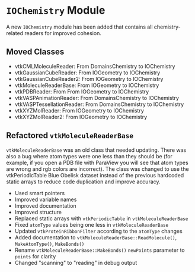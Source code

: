 # `IOChemistry` Module

A new `IOChemistry` module has been added that contains all chemistry-related readers for improved cohesion.

## Moved Classes
* vtkCMLMoleculeReader: From DomainsChemistry to IOChemistry
* vtkGaussianCubeReader: From IOGeometry to IOChemistry
* vtkGaussianCubeReader2: From IOGeometry to IOChemistry
* vtkMoleculeReaderBase: From IOGeometry to IOChemistry
* vtkPDBReader: From From IOGeometry to IOChemistry
* vtkVASPAnimationReader: From DomainsChemistry to IOChemistry
* vtkVASPTessellationReader: From DomainsChemistry to IOChemistry
* vtkXYZMolReader: From IOGeometry to IOChemistry
* vtkXYZMolReader2: From IOGeometry to IOChemistry

## Refactored `vtkMoleculeReaderBase`

`vtkMoleculeReaderBase` was an old class that needed updating. There was also a bug where atom types were one less than they should be (for example, if you open a PDB file with ParaView you will see that atom types are wrong and rgb colors are incorrect). The class was changed to use the vtkPeriodicTable Blue Obelisk dataset instead of the previous hardcoded static arrays to reduce code duplication and improve accuracy.

* Used smart pointers
* Improved variable names
* Improved documentation
* Improved structure
* Replaced static arrays with `vtkPeriodicTable` in `vtkMoleculeReaderBase`
* Fixed `atomType` values being one less in `vtkMoleculeReaderBase`
* Updated `vtkProteinRibbonFilter` according to the `atomType` changes
* Added documentation to `vtkMoleculeReaderBase::ReadMolecule()`, `MakeAtomType()`, `MakeBonds()`
* Rename `vtkMoleculeReaderBase::MakeBonds()` `newPoints` parameter to `points` for clarity
* Changed "scanning" to "reading" in debug output
